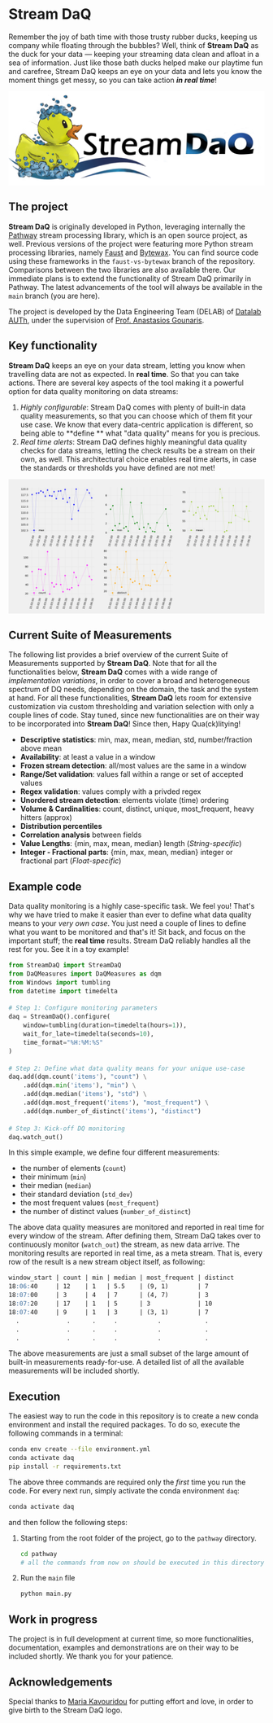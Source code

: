# Stream DaQ

Remember the joy of bath time with those trusty rubber ducks, keeping us company while floating through the bubbles?
Well, think of **Stream DaQ** as the duck for your data — keeping your streaming data clean and afloat in a sea of
information. Just like those bath ducks helped make our playtime fun and carefree, Stream DaQ keeps an eye on your data
and lets you know the moment things get messy, so you can take action ***in real time***!

<p align="center">
    <img align="middle" src="Stream%20DaQ%20logo.png" alt="Stream Data Quality logo: a rubber duck and text"/>
</p>

## The project

**Stream DaQ** is originally developed in Python, leveraging internally
the [Pathway](https://github.com/pathwaycom/pathway) stream processing library, which is an open source project, as
well. Previous versions of the project were featuring more Python stream processing libraries,
namely [Faust](https://faust-streaming.github.io/faust/) and [Bytewax](https://bytewax.io/). You can find source code
using these frameworks in the `faust-vs-bytewax` branch of the repository. Comparisons between the two libraries are
also available there. Our immediate plans is to extend the functionality of Stream DaQ primarily in Pathway. The latest
advancements of the tool will always be available in the `main` branch (you are here).

The project is developed by the Data Engineering Team (DELAB) of [Datalab AUTh](https://datalab.csd.auth.gr/), under the
supervision of [Prof. Anastasios Gounaris](https://datalab-old.csd.auth.gr/~gounaris/).

## Key functionality

**Stream DaQ** keeps an eye on your data stream, letting you know when travelling data are not as expected. In **real
time**. So that you can take actions. There are several key aspects of the tool making it a powerful option for data
quality monitoring on data streams:

1. *Highly configurable*: Stream DaQ comes with plenty of built-in data quality measurements, so that you can choose
   which of them fit your use case. We know that every data-centric application is different, so being able to **define
   ** what "data quality" means for you is precious.
2. *Real time alerts*: Stream DaQ defines highly meaningful data quality checks for data streams, letting the check
   results be a stream on their own, as well. This architectural choice enables real time alerts, in case the standards
   or thresholds you have defined are not met!

<p align="center">
    <img align="middle" src="dq_dashboard/dq_dashboard.gif" alt="Stream Data Quality dashboard animation"/>
</p>

## Current Suite of Measurements
The following list provides a brief overview of the current Suite of Measurements supported by **Stream DaQ**. Note that for all the functionalities below, **Stream DaQ** comes with a wide range of _implementation variations_, in order to cover a broad and heterogeneous spectrum of DQ needs, depending on the domain, the task and the system at hand. For all these functionalities, **Stream DaQ** lets room for extensive customization via custom thresholding and variation selection with only a couple lines of code. Stay tuned, since new functionalities are on their way to be incorporated into **Stream DaQ**! Since then, Hapy Qua(ck)litying!

- **Descriptive statistics**: min, max, mean, median, std, number/fraction above mean
- **Availability**: at least a value in a window
- **Frozen stream detection**: all/most values are the same in a window
- **Range/Set validation**: values fall within a range or set of accepted values
- **Regex validation**: values comply with a privded regex
- **Unordered stream detection**: elements violate (time) ordering
- **Volume & Cardinalities**: count, distinct, unique, most_frequent, heavy hitters (approx)
- **Distribution percentiles**
- **Correlation analysis** between fields
- **Value Lengths**: {min, max, mean, median} length (_String-specific_)
- **Integer - Fractional parts**: {min, max, mean, median} integer or fractional part (_Float-specific_)

## Example code

Data quality monitoring is a highly case-specific task. We feel you! That's why we have tried to make it easier than
ever to define what data quality means to your *very own case*. You just need a couple of lines to define what you want
to be monitored and that's it! Sit back, and focus on the important stuff; the **real time** results. Stream DaQ
reliably handles all the rest for you. See it in a toy example!

```python
from StreamDaQ import StreamDaQ
from DaQMeasures import DaQMeasures as dqm
from Windows import tumbling
from datetime import timedelta

# Step 1: Configure monitoring parameters
daq = StreamDaQ().configure(
    window=tumbling(duration=timedelta(hours=1)),
    wait_for_late=timedelta(seconds=10),
    time_format="%H:%M:%S"
)

# Step 2: Define what data quality means for your unique use-case
daq.add(dqm.count('items'), "count") \
    .add(dqm.min('items'), "min") \
    .add(dqm.median('items'), "std") \
    .add(dqm.most_frequent('items'), "most_frequent") \
    .add(dqm.number_of_distinct('items'), "distinct")

# Step 3: Kick-off DQ monitoring
daq.watch_out()
```

In this simple example, we define four different measurements:

- the number of elements (`count`)
- their minimum (`min`)
- their median (`median`)
- their standard deviation (`std_dev`)
- the most frequent values (`most_frequent`)
- the number of distinct values (`number_of_distinct`)

The above data quality measures are monitored and reported in real time for every window of the stream.
After defining them, Stream DaQ takes over to continuously monitor (`watch_out`) the stream, as new data arrive.
The monitoring results are reported in real time, as a meta stream. That is, every row of the result is a new stream
object itself, as following:

```markdown
window_start | count | min | median | most_frequent | distinct
18:06:40     | 12    | 1   | 5.5    | (9, 1)        | 7
18:07:00     | 3     | 4   | 7      | (4, 7)        | 3
18:07:20     | 17    | 1   | 5      | 3             | 10
18:07:40     | 9     | 1   | 3      | (3, 1)        | 7
  .             .      .     .           .            .
  .             .      .     .           .            .
  .             .      .     .           .            .
```

The above measurements are just a small subset of the large amount of built-in measurements ready-for-use. A detailed 
list of all the available measurements will be included shortly.

## Execution

The easiest way to run the code in this repository is to create a new conda environment and install the required
packages. To do so, execute the following commands in a terminal:

   ```bash
   conda env create --file environment.yml
   conda activate daq
   pip install -r requirements.txt
   ```

The above three commands are required only the *first* time you run the code. For every next run, simply activate
the conda environment `daq`:

   ```bash
   conda activate daq
   ```

and then follow the following steps:

1. Starting from the root folder of the project, go to the `pathway` directory.
   ```bash
   cd pathway
   # all the commands from now on should be executed in this directory
   ```
1. Run the `main` file
    ```bash
    python main.py
    ```

## Work in progress

The project is in full development at current time, so more functionalities, documentation, examples and demonstrations
are on their way to be included shortly. We thank you for your patience.

## Acknowledgements

Special thanks to [Maria Kavouridou](https://www.linkedin.com/in/maria-kavouridou/) for putting effort and love, in
order to give birth to the Stream DaQ logo.

